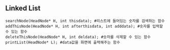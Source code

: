 ## Linked List    

    searchNode(HeadNode* H, int thisdata); #리스트에 들어있는 숫자를 검색하는 함수
    addThisNode(HeadNode* H, int afterthisdata, int adddata); #숫자를 입력할 수 있는 함수
    deleteThisNode(HeadNode* H, int deldata); #숫자를 삭제할 수 있는 함수
    printList(HeadNode* L); #data값을 화면에 출력해주는 함수

